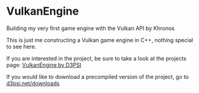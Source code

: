 # VulkanEngine
Building my very first game engine with the Vulkan API by Khronos

This is just me constructing a Vulkan game engine in C++, nothing special to see here.

If you are interested in the project, be sure to take a look at the projects page: [VulkanEngine by D3PSI](https://d3psi.net/?p=183)

If you would like to download a precompiled version of the project, go to [d3psi.net/downloads](https://d3psi.net/downloads/)
